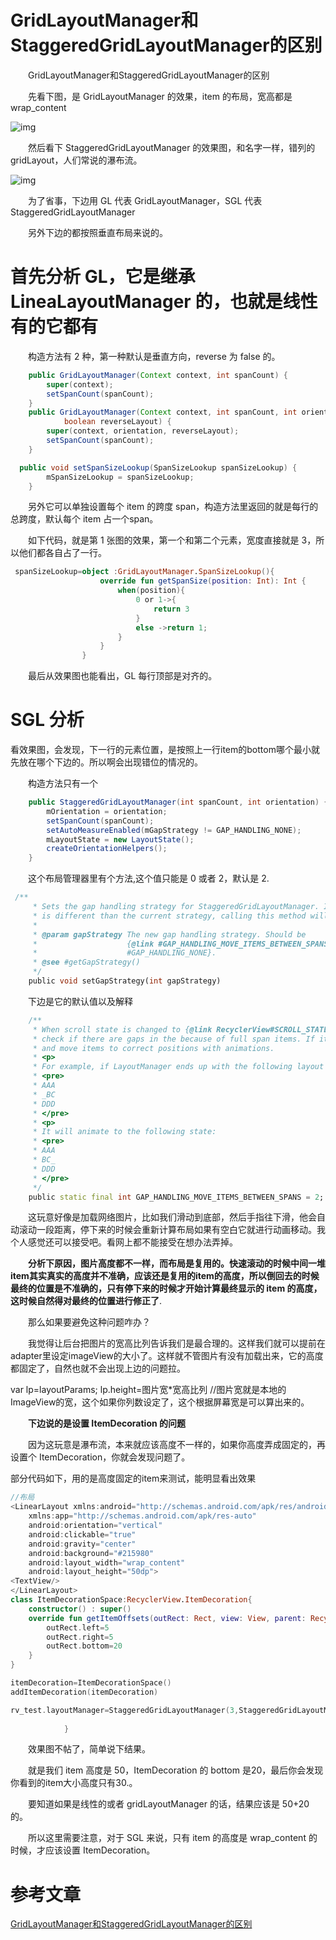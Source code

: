# GridLayoutManager和StaggeredGridLayoutManager的区别

　　GridLayoutManager和StaggeredGridLayoutManager的区别

　　先看下图，是 GridLayoutManager 的效果，item 的布局，宽高都是 wrap_content 



![img](https:////upload-images.jianshu.io/upload_images/4625080-3418cc3cbc92f98e.png?imageMogr2/auto-orient/strip|imageView2/2/w/310/format/webp)

　　然后看下 StaggeredGridLayoutManager 的效果图，和名字一样，错列的 gridLayout，人们常说的瀑布流。



![img](https:////upload-images.jianshu.io/upload_images/4625080-042b3b28c17f8eb5.png?imageMogr2/auto-orient/strip|imageView2/2/w/294/format/webp)

　　为了省事，下边用 GL 代表 GridLayoutManager，SGL 代表 StaggeredGridLayoutManager

　　另外下边的都按照垂直布局来说的。

# 首先分析 GL，它是继承 LineaLayoutManager 的，也就是线性有的它都有

　　构造方法有 2 种，第一种默认是垂直方向，reverse 为 false 的。

```java
    public GridLayoutManager(Context context, int spanCount) {
        super(context);
        setSpanCount(spanCount);
    }
    public GridLayoutManager(Context context, int spanCount, int orientation,
            boolean reverseLayout) {
        super(context, orientation, reverseLayout);
        setSpanCount(spanCount);
    }

  public void setSpanSizeLookup(SpanSizeLookup spanSizeLookup) {
        mSpanSizeLookup = spanSizeLookup;
    }
```

　　另外它可以单独设置每个 item 的跨度 span，构造方法里返回的就是每行的总跨度，默认每个 item 占一个span。

　　如下代码，就是第 1 张图的效果，第一个和第二个元素，宽度直接就是 3，所以他们都各自占了一行。

```kotlin
 spanSizeLookup=object :GridLayoutManager.SpanSizeLookup(){
                    override fun getSpanSize(position: Int): Int {
                        when(position){
                            0 or 1->{
                                return 3
                            }
                            else ->return 1;
                        }
                    }
                }
```

　　最后从效果图也能看出，GL 每行顶部是对齐的。

# SGL 分析

看效果图，会发现，下一行的元素位置，是按照上一行item的bottom哪个最小就先放在哪个下边的。所以啊会出现错位的情况的。

　　构造方法只有一个

```java
    public StaggeredGridLayoutManager(int spanCount, int orientation) {
        mOrientation = orientation;
        setSpanCount(spanCount);
        setAutoMeasureEnabled(mGapStrategy != GAP_HANDLING_NONE);
        mLayoutState = new LayoutState();
        createOrientationHelpers();
    }
```

　　这个布局管理器里有个方法,这个值只能是 0 或者 2，默认是 2.

```dart
 /**
     * Sets the gap handling strategy for StaggeredGridLayoutManager. If the gapStrategy parameter
     * is different than the current strategy, calling this method will trigger a layout request.
     *
     * @param gapStrategy The new gap handling strategy. Should be
     *                    {@link #GAP_HANDLING_MOVE_ITEMS_BETWEEN_SPANS} or {@link
     *                    #GAP_HANDLING_NONE}.
     * @see #getGapStrategy()
     */
    public void setGapStrategy(int gapStrategy)
```

　　下边是它的默认值以及解释

```dart
    /**
     * When scroll state is changed to {@link RecyclerView#SCROLL_STATE_IDLE}, StaggeredGrid will
     * check if there are gaps in the because of full span items. If it finds, it will re-layout
     * and move items to correct positions with animations.
     * <p>
     * For example, if LayoutManager ends up with the following layout due to adapter changes:
     * <pre>
     * AAA
     * _BC
     * DDD
     * </pre>
     * <p>
     * It will animate to the following state:
     * <pre>
     * AAA
     * BC_
     * DDD
     * </pre>
     */
    public static final int GAP_HANDLING_MOVE_ITEMS_BETWEEN_SPANS = 2;
```

　　这玩意好像是加载网络图片，比如我们滑动到底部，然后手指往下滑，他会自动滚动一段距离，停下来的时候会重新计算布局如果有空白它就进行动画移动。我个人感觉还可以接受吧。看网上都不能接受在想办法弄掉。

　　**分析下原因，图片高度都不一样，而布局是复用的。快速滚动的时候中间一堆item其实真实的高度并不准确，应该还是复用的item的高度，所以倒回去的时候最终的位置是不准确的，只有停下来的时候才开始计算最终显示的 item 的高度，这时候自然得对最终的位置进行修正了**.

　　那么如果要避免这种问题咋办？

　　我觉得让后台把图片的宽高比列告诉我们是最合理的。这样我们就可以提前在adapter里设定imageView的大小了。这样就不管图片有没有加载出来，它的高度都固定了，自然也就不会出现上边的问题拉。

 var lp=layoutParams;
 lp.height=图片宽*宽高比列  //图片宽就是本地的ImageView的宽，这个如果你列数设定了，这个根据屏幕宽是可以算出来的。

　　**下边说的是设置 ItemDecoration 的问题**

　　因为这玩意是瀑布流，本来就应该高度不一样的，如果你高度弄成固定的，再设置个 ItemDecoration，你就会发现问题了。

部分代码如下，用的是高度固定的item来测试，能明显看出效果

```kotlin
//布局
<LinearLayout xmlns:android="http://schemas.android.com/apk/res/android"
    xmlns:app="http://schemas.android.com/apk/res-auto"
    android:orientation="vertical"
    android:clickable="true"
    android:gravity="center"
    android:background="#215980"
    android:layout_width="wrap_content"
    android:layout_height="50dp">
<TextView/>
</LinearLayout>
class ItemDecorationSpace:RecyclerView.ItemDecoration{
    constructor() : super()
    override fun getItemOffsets(outRect: Rect, view: View, parent: RecyclerView, state: RecyclerView.State) {
        outRect.left=5
        outRect.right=5
        outRect.bottom=20
    }
}

itemDecoration=ItemDecorationSpace()
addItemDecoration(itemDecoration)

rv_test.layoutManager=StaggeredGridLayoutManager(3,StaggeredGridLayoutManager.VERTICAL).apply{
         
            }
```

　　效果图不帖了，简单说下结果。

　　就是我们 item 高度是 50，ItemDecoration 的 bottom 是20，最后你会发现你看到的item大小高度只有30.。

　　要知道如果是线性的或者 gridLayoutManager 的话，结果应该是 50+20 的。

　　所以这里需要注意，对于 SGL 来说，只有 item 的高度是 wrap_content 的时候，才应该设置 ItemDecoration。

# 参考文章

[GridLayoutManager和StaggeredGridLayoutManager的区别](https://www.jianshu.com/p/4f0b175f9a64)



